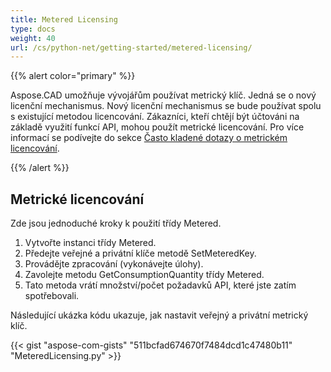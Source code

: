 ```yaml
---
title: Metered Licensing
type: docs
weight: 40
url: /cs/python-net/getting-started/metered-licensing/
---
```


{{% alert color="primary" %}} 

Aspose.CAD umožňuje vývojářům používat metrický klíč. Jedná se o nový licenční mechanismus. Nový licenční mechanismus se bude používat spolu s existující metodou licencování. Zákazníci, kteří chtějí být účtováni na základě využití funkcí API, mohou použít metrické licencování. Pro více informací se podívejte do sekce [Často kladené dotazy o metrickém licencování](https://purchase.aspose.com/faqs/licensing/metered).

{{% /alert %}} 
## **Metrické licencování**
Zde jsou jednoduché kroky k použití třídy Metered.

1. Vytvořte instanci třídy Metered.
1. Předejte veřejné a privátní klíče metodě SetMeteredKey.
1. Provádějte zpracování (vykonávejte úlohy).
1. Zavolejte metodu GetConsumptionQuantity třídy Metered.
1. Tato metoda vrátí množství/počet požadavků API, které jste zatím spotřebovali.

Následující ukázka kódu ukazuje, jak nastavit veřejný a privátní metrický klíč.

{{< gist "aspose-com-gists" "511bcfad674670f7484dcd1c47480b11" "MeteredLicensing.py" >}}
